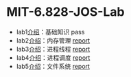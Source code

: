 # MIT-6.828-JOS-Lab

- lab1[介绍](https://pdos.csail.mit.edu/6.828/2018/labs/lab1/)：基础知识 pass
- lab2[介绍](https://pdos.csail.mit.edu/6.828/2018/labs/lab2/)：内存管理 [report](./lab2/report.md)
- lab3[介绍](https://pdos.csail.mit.edu/6.828/2018/labs/lab3/)：进程线程 [report](./lab3/report.md)
- lab4[介绍](https://pdos.csail.mit.edu/6.828/2018/labs/lab4/)：进程调度 [report](./lab4/report.md)
- lab5[介绍](https://pdos.csail.mit.edu/6.828/2018/labs/lab5/)：文件系统 [report](./lab5/report.md)
